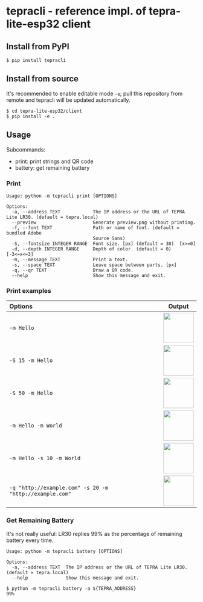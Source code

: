 tepracli - reference impl. of tepra-lite-esp32 client
=====================================================

## Install from PyPI

```
$ pip install tepracli
```

## Install from source

It's recommended to enable editable mode `-e`; pull this repository from remote and tepracli will be updated automatically.

```
$ cd tepra-lite-esp32/client
$ pip install -e .
```

## Usage

Subcommands:

 - print: print strings and QR code
 - battery: get remaining battery

### Print

```
Usage: python -m tepracli print [OPTIONS]

Options:
  -a, --address TEXT            The IP address or the URL of TEPRA Lite LR30. (default = tepra.local)
  --preview                     Generate preview.png without printing.
  -f, --font TEXT               Path or name of font. (default = bundled Adobe
                                Source Sans)
  -S, --fontsize INTEGER RANGE  Font size. [px] (default = 30)  [x>=0]
  -d, --depth INTEGER RANGE     Depth of color. (default = 0)  [-3<=x<=3]
  -m, --message TEXT            Print a text.
  -s, --space TEXT              Leave space between parts. [px]
  -q, --qr TEXT                 Draw a QR code.
  --help                        Show this message and exit.
```

### Print examples

|Options|Output|
|:-|:-:|
|`-m Hello`|<img src="example1.png" height=80px>|
|`-S 15 -m Hello`|<img src="example2.png" height=80px>|
|`-S 50 -m Hello`|<img src="example3.png" height=80px>|
|`-m Hello -m World`|<img src="example4.png" height=80px>|
|`-m Hello -s 10 -m World`|<img src="example5.png" height=80px>|
|`-q "http://example.com" -s 20 -m "http://example.com"`|<img src="example6.png" height=80px>|

### Get Remaining Battery

It's not really useful: LR30 replies 99% as the percentage of remaining battery every time.

```
Usage: python -m tepracli battery [OPTIONS]

Options:
  -a, --address TEXT  The IP address or the URL of TEPRA Lite LR30. (default = tepra.local)
  --help              Show this message and exit.

```

```
$ python -m tepracli battery -a ${TEPRA_ADDRESS}
99%
```
